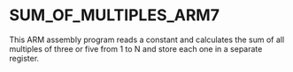 # SUM_OF_MULTIPLES_ARM7
This ARM assembly program reads a constant and calculates the sum of all multiples of three or five from 1 to N and store each one in a separate register.
